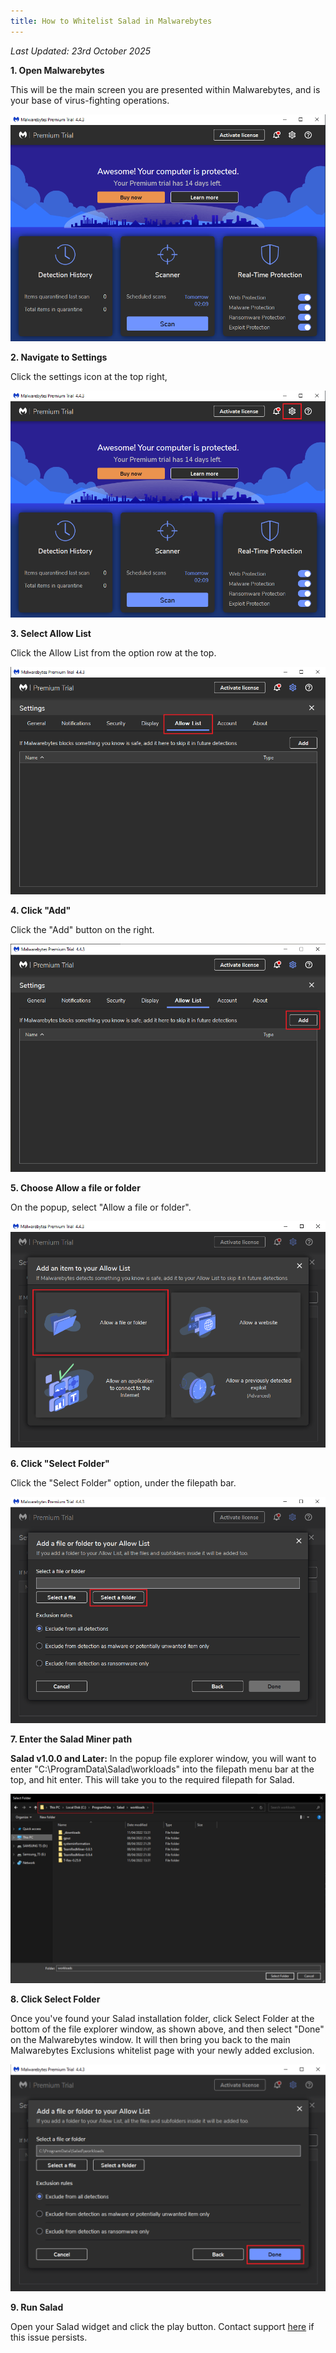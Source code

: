 ```yaml
---
title: How to Whitelist Salad in Malwarebytes
---
```


_Last Updated: 23rd October 2025_

**1. Open Malwarebytes**

This will be the main screen you are presented within Malwarebytes, and is your base of virus-fighting operations.

![screenshot of malwarebytes](../../../../content/images/troubleshooting/antivirus/how-to-whitelist-salad-in-malwarebytes-1.png)

**2. Navigate to Settings**

Click the settings icon at the top right,

![malwarebytes settings](../../../../content/images/troubleshooting/antivirus/how-to-whitelist-salad-in-malwarebytes-2.png)

**3. Select Allow List**

Click the Allow List from the option row at the top.

![malwarebytes allow page](../../../../content/images/troubleshooting/antivirus/how-to-whitelist-salad-in-malwarebytes-3.png)

**4. Click "Add"**

Click the "Add" button on the right.

![malwarebytes add exclusion](../../../../content/images/troubleshooting/antivirus/how-to-whitelist-salad-in-malwarebytes-4.png)

**5. Choose Allow a file or folder**

On the popup, select "Allow a file or folder".

![malwarebytes option to allow a file or folder](../../../../content/images/troubleshooting/antivirus/how-to-whitelist-salad-in-malwarebytes-5.png)

**6. Click "Select Folder"**

Click the "Select Folder" option, under the filepath bar.

![malwarebytes select folder option](../../../../content/images/troubleshooting/antivirus/how-to-whitelist-salad-in-malwarebytes-6.png)

**7. Enter the Salad Miner path**

**Salad v1.0.0 and Later:** In the popup file explorer window, you will want to enter
"C:\\ProgramData\\Salad\\workloads" into the filepath menu bar at the top, and hit enter. This will take you to the
required filepath for Salad.

![file explorer showing Salad path](../../../../content/images/troubleshooting/antivirus/how-to-whitelist-salad-in-malwarebytes-7.png)

**8. Click Select Folder**

Once you've found your Salad installation folder, click Select Folder at the bottom of the file explorer window, as
shown above, and then select "Done" on the Malwarebytes window. It will then bring you back to the main Malwarebytes
Exclusions whitelist page with your newly added exclusion.

![screenshot showing Done button](../../../../content/images/troubleshooting/antivirus/how-to-whitelist-salad-in-malwarebytes-8.png)

**9. Run Salad**

Open your Salad widget and click the play button. Contact support [here](/contact) if this issue persists.
